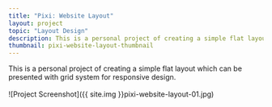 ```yaml
---
title: "Pixi: Website Layout"
layout: project
topic: "Layout Design"
description: This is a personal project of creating a simple flat layout which can be presented with grid system for responsive design.
thumbnail: pixi-website-layout-thumbnail
---
```

This is a personal project of creating a simple flat layout which can be presented with grid system for responsive design.
<br><br>
![Project Screenshot]({{ site.img }}pixi-website-layout-01.jpg)